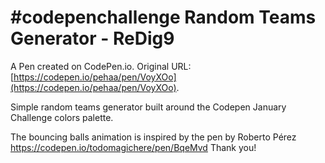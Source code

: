 # #codepenchallenge Random Teams Generator - ReDig9

A Pen created on CodePen.io. Original URL: [https://codepen.io/pehaa/pen/VoyXOo](https://codepen.io/pehaa/pen/VoyXOo).

Simple random teams generator built around the Codepen January Challenge colors palette.

The bouncing balls animation is inspired by the pen by Roberto Pérez https://codepen.io/todomagichere/pen/BqeMvd Thank you!
